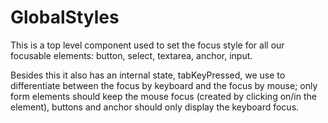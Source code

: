 # GlobalStyles

This is a top level component used to set the focus style for all our
focusable elements: button, select, textarea, anchor, input.

Besides this it also has an internal state, tabKeyPressed, we use to
differentiate between the focus by keyboard and the focus by mouse; only
form elements should keep the mouse focus (created by clicking on/in the element), buttons and anchor should only display the keyboard focus.
